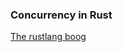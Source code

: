 ### Concurrency in Rust

[The rustlang boog](https://doc.rust-lang.org/book/ch16-00-concurrency.html)
